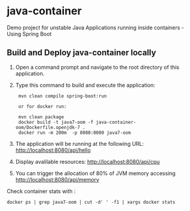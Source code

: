 # java-container
Demo project for unstable Java Applications running inside containers - Using Spring Boot



Build and Deploy java-container locally
---------------------------------------

1. Open a command prompt and navigate to the root directory of this application.
2. Type this command to build and execute the application:

        mvn clean compile spring-boot:run
        
        or for docker run: 
        
        mvn clean package
        docker build -t java7-oom -f java-container-oom/Dockerfile.openjdk-7 . 
        docker run -m 200m  -p 8080:8080 java7-oom

3. The application will be running at the following URL: <http://localhost:8080/api/hello>
4. Display avalilable resources: <http://localhost:8080/api/cpu>
5. You can trigger the allocation of 80% of JVM memory accessing <http://localhost:8080/api/memory>


Check container stats with : 

```
docker ps | grep java7-oom | cut -d' ' -f1 | xargs docker stats

```